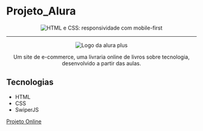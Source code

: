 # Projeto_Alura

<p align="center"> <img src="https://imgur.com/Hy6t2jH.png" alt="HTML e CSS: responsividade com mobile-first"> </p>

<hr>

<p align="center"> <img src="https://github.com/MonicaHillman/alurabooks/blob/aula05/img/Logo.svg" alt="Logo da alura plus"> </p>
<p align="center">Um site de e-commerce, uma livraria online de livros sobre tecnologia, desenvolvido a partir das aulas.</p>

## Tecnologias
* HTML
* CSS
* SwiperJS
  
<a href=https://ageildo.github.io/Projeto_Alura/>Projeto Online</a>
